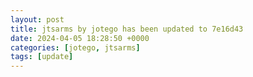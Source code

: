 ```yaml
---
layout: post
title: jtsarms by jotego has been updated to 7e16d43
date: 2024-04-05 18:28:50 +0000
categories: [jotego, jtsarms]
tags: [update]
---
```


